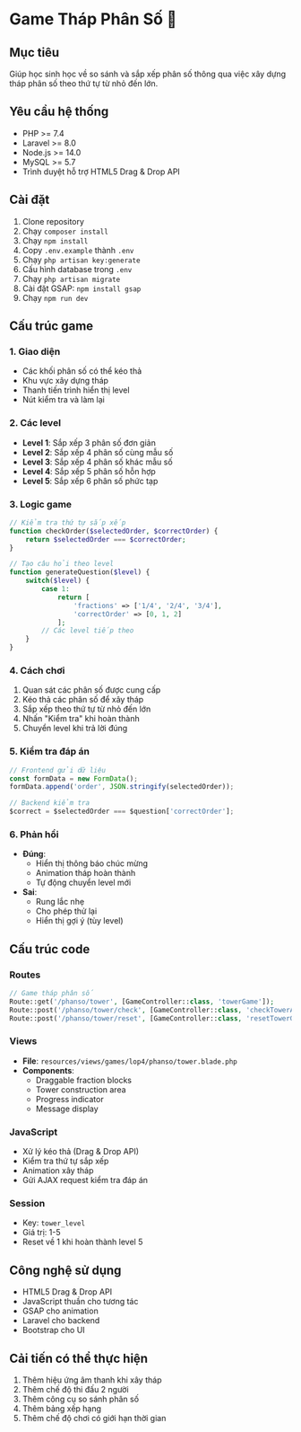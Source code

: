 # Game Tháp Phân Số 🏰

## Mục tiêu
Giúp học sinh học về so sánh và sắp xếp phân số thông qua việc xây dựng tháp phân số theo thứ tự từ nhỏ đến lớn.

## Yêu cầu hệ thống
- PHP >= 7.4
- Laravel >= 8.0
- Node.js >= 14.0
- MySQL >= 5.7
- Trình duyệt hỗ trợ HTML5 Drag & Drop API

## Cài đặt
1. Clone repository
2. Chạy `composer install`
3. Chạy `npm install`
4. Copy `.env.example` thành `.env`
5. Chạy `php artisan key:generate`
6. Cấu hình database trong `.env`
7. Chạy `php artisan migrate`
8. Cài đặt GSAP: `npm install gsap`
9. Chạy `npm run dev`

## Cấu trúc game

### 1. Giao diện
- Các khối phân số có thể kéo thả
- Khu vực xây dựng tháp
- Thanh tiến trình hiển thị level
- Nút kiểm tra và làm lại

### 2. Các level
- **Level 1**: Sắp xếp 3 phân số đơn giản
- **Level 2**: Sắp xếp 4 phân số cùng mẫu số
- **Level 3**: Sắp xếp 4 phân số khác mẫu số
- **Level 4**: Sắp xếp 5 phân số hỗn hợp
- **Level 5**: Sắp xếp 6 phân số phức tạp

### 3. Logic game
```php
// Kiểm tra thứ tự sắp xếp
function checkOrder($selectedOrder, $correctOrder) {
    return $selectedOrder === $correctOrder;
}

// Tạo câu hỏi theo level
function generateQuestion($level) {
    switch($level) {
        case 1:
            return [
                'fractions' => ['1/4', '2/4', '3/4'],
                'correctOrder' => [0, 1, 2]
            ];
        // Các level tiếp theo
    }
}
```

### 4. Cách chơi
1. Quan sát các phân số được cung cấp
2. Kéo thả các phân số để xây tháp
3. Sắp xếp theo thứ tự từ nhỏ đến lớn
4. Nhấn "Kiểm tra" khi hoàn thành
5. Chuyển level khi trả lời đúng

### 5. Kiểm tra đáp án
```javascript
// Frontend gửi dữ liệu
const formData = new FormData();
formData.append('order', JSON.stringify(selectedOrder));

// Backend kiểm tra
$correct = $selectedOrder === $question['correctOrder'];
```

### 6. Phản hồi
- **Đúng**: 
  - Hiển thị thông báo chúc mừng
  - Animation tháp hoàn thành
  - Tự động chuyển level mới
- **Sai**: 
  - Rung lắc nhẹ
  - Cho phép thử lại
  - Hiển thị gợi ý (tùy level)

## Cấu trúc code

### Routes
```php
// Game tháp phân số
Route::get('/phanso/tower', [GameController::class, 'towerGame']);
Route::post('/phanso/tower/check', [GameController::class, 'checkTowerAnswer']);
Route::post('/phanso/tower/reset', [GameController::class, 'resetTowerGame']);
```

### Views
- **File**: `resources/views/games/lop4/phanso/tower.blade.php`
- **Components**:
  - Draggable fraction blocks
  - Tower construction area
  - Progress indicator
  - Message display

### JavaScript
- Xử lý kéo thả (Drag & Drop API)
- Kiểm tra thứ tự sắp xếp
- Animation xây tháp
- Gửi AJAX request kiểm tra đáp án

### Session
- Key: `tower_level`
- Giá trị: 1-5
- Reset về 1 khi hoàn thành level 5

## Công nghệ sử dụng
- HTML5 Drag & Drop API
- JavaScript thuần cho tương tác
- GSAP cho animation
- Laravel cho backend
- Bootstrap cho UI

## Cải tiến có thể thực hiện
1. Thêm hiệu ứng âm thanh khi xây tháp
2. Thêm chế độ thi đấu 2 người
3. Thêm công cụ so sánh phân số
4. Thêm bảng xếp hạng
5. Thêm chế độ chơi có giới hạn thời gian 